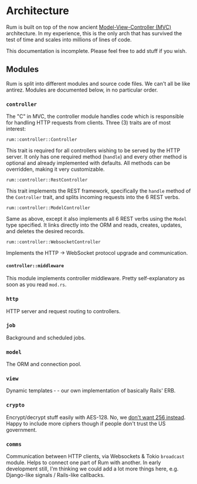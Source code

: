 # Architecture

Rum is built on top of the now ancient [Model-View-Controller (MVC)](https://en.wikipedia.org/wiki/Model%E2%80%93view%E2%80%93controller) architecture. In my experience, this is the only arch that has survived the test of time and scales into millions of lines of code.

This documentation is incomplete. Please feel free to add stuff if you wish.

## Modules

Rum is split into different modules and source code files. We can't all be like antirez. Modules are documented below, in no particular order.

### `controller`

The "C" in MVC, the controller module handles code which is responsible for handling HTTP requests from clients. Three (3) traits are of most interest:

`rum::controller::Controller`

This trait is required for all controllers wishing to be served by the HTTP server. It only has one required method (`handle`) and every other method is optional and already implemented with defaults. All methods can be overridden, making it very customizable.

`rum::controller::RestController`

This trait implements the REST framework, specifically the `handle` method of the `Controller` trait, and splits incoming requests into the 6 REST verbs.

`rum::controller::ModelController`

Same as above, except it also implements all 6 REST verbs using the `Model` type specified. It links directly into the ORM and reads, creates, updates, and deletes the desired records.

`rum::controller::WebsocketController`

Implements the HTTP -> WebSocket protocol upgrade and communication.

#### `controller::middleware`

This module implements controller middleware. Pretty self-explanatory as soon as you read `mod.rs`.


### `http`

HTTP server and request routing to controllers.

### `job`

Background and scheduled jobs.

### `model`

The ORM and connection pool.

### `view`

Dynamic templates &dash; - our own implementation of basically Rails' ERB.

### `crypto`

Encrypt/decrypt stuff easily with AES-128. No, we [don't want 256 instead](https://security.stackexchange.com/questions/14068/why-most-people-use-256-bit-encryption-instead-of-128-bit). Happy to include more ciphers though if people don't trust the US government.

### `comms`

Communication between HTTP clients, via Websockets & Tokio `broadcast` module. Helps to connect one part of Rum with another. In early development still, I'm thinking we could add a lot more things here, e.g. Django-like signals / Rails-like callbacks.